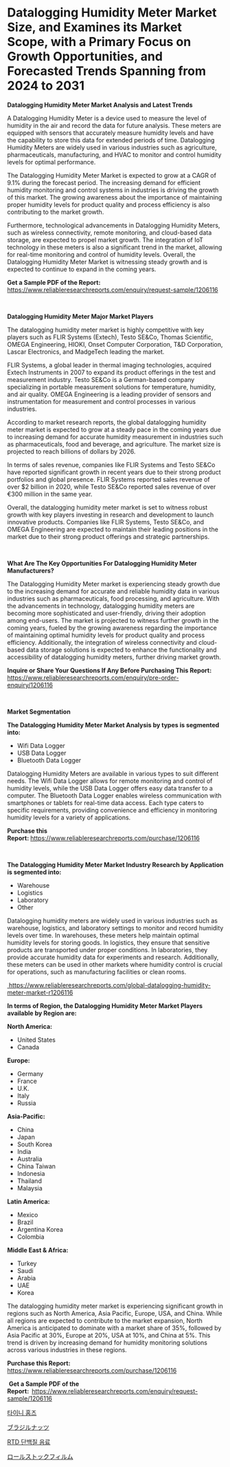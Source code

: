 <p><h1>Datalogging Humidity Meter Market Size, and Examines its Market Scope, with a Primary Focus on Growth Opportunities, and Forecasted Trends Spanning from 2024 to 2031</h1></p><p><strong>Datalogging Humidity Meter Market Analysis and Latest Trends</strong></p>
<p><p>A Datalogging Humidity Meter is a device used to measure the level of humidity in the air and record the data for future analysis. These meters are equipped with sensors that accurately measure humidity levels and have the capability to store this data for extended periods of time. Datalogging Humidity Meters are widely used in various industries such as agriculture, pharmaceuticals, manufacturing, and HVAC to monitor and control humidity levels for optimal performance.</p><p>The Datalogging Humidity Meter Market is expected to grow at a CAGR of 9.1% during the forecast period. The increasing demand for efficient humidity monitoring and control systems in industries is driving the growth of this market. The growing awareness about the importance of maintaining proper humidity levels for product quality and process efficiency is also contributing to the market growth.</p><p>Furthermore, technological advancements in Datalogging Humidity Meters, such as wireless connectivity, remote monitoring, and cloud-based data storage, are expected to propel market growth. The integration of IoT technology in these meters is also a significant trend in the market, allowing for real-time monitoring and control of humidity levels. Overall, the Datalogging Humidity Meter Market is witnessing steady growth and is expected to continue to expand in the coming years.</p></p>
<p><strong>Get a Sample PDF of the Report:&nbsp;</strong> <a href="https://www.reliableresearchreports.com/enquiry/request-sample/1206116">https://www.reliableresearchreports.com/enquiry/request-sample/1206116</a></p>
<p>&nbsp;</p>
<p><strong>Datalogging Humidity Meter Major Market Players</strong></p>
<p><p>The datalogging humidity meter market is highly competitive with key players such as FLIR Systems (Extech), Testo SE&Co, Thomas Scientific, OMEGA Engineering, HIOKI, Onset Computer Corporation, T&D Corporation, Lascar Electronics, and MadgeTech leading the market.</p><p>FLIR Systems, a global leader in thermal imaging technologies, acquired Extech Instruments in 2007 to expand its product offerings in the test and measurement industry. Testo SE&Co is a German-based company specializing in portable measurement solutions for temperature, humidity, and air quality. OMEGA Engineering is a leading provider of sensors and instrumentation for measurement and control processes in various industries.</p><p>According to market research reports, the global datalogging humidity meter market is expected to grow at a steady pace in the coming years due to increasing demand for accurate humidity measurement in industries such as pharmaceuticals, food and beverage, and agriculture. The market size is projected to reach billions of dollars by 2026.</p><p>In terms of sales revenue, companies like FLIR Systems and Testo SE&Co have reported significant growth in recent years due to their strong product portfolios and global presence. FLIR Systems reported sales revenue of over $2 billion in 2020, while Testo SE&Co reported sales revenue of over €300 million in the same year.</p><p>Overall, the datalogging humidity meter market is set to witness robust growth with key players investing in research and development to launch innovative products. Companies like FLIR Systems, Testo SE&Co, and OMEGA Engineering are expected to maintain their leading positions in the market due to their strong product offerings and strategic partnerships.</p></p>
<p>&nbsp;</p>
<p><strong>What Are The Key Opportunities For Datalogging Humidity Meter Manufacturers?</strong></p>
<p><p>The Datalogging Humidity Meter market is experiencing steady growth due to the increasing demand for accurate and reliable humidity data in various industries such as pharmaceuticals, food processing, and agriculture. With the advancements in technology, datalogging humidity meters are becoming more sophisticated and user-friendly, driving their adoption among end-users. The market is projected to witness further growth in the coming years, fueled by the growing awareness regarding the importance of maintaining optimal humidity levels for product quality and process efficiency. Additionally, the integration of wireless connectivity and cloud-based data storage solutions is expected to enhance the functionality and accessibility of datalogging humidity meters, further driving market growth.</p></p>
<p><strong>Inquire or Share Your Questions If Any Before Purchasing This Report:</strong> <a href="https://www.reliableresearchreports.com/enquiry/pre-order-enquiry/1206116">https://www.reliableresearchreports.com/enquiry/pre-order-enquiry/1206116</a></p>
<p>&nbsp;</p>
<p><strong>Market Segmentation</strong></p>
<p><strong>The Datalogging Humidity Meter Market Analysis by types is segmented into:</strong></p>
<p><ul><li>Wifi Data Logger</li><li>USB Data Logger</li><li>Bluetooth Data Logger</li></ul></p>
<p><p>Datalogging Humidity Meters are available in various types to suit different needs. The Wifi Data Logger allows for remote monitoring and control of humidity levels, while the USB Data Logger offers easy data transfer to a computer. The Bluetooth Data Logger enables wireless communication with smartphones or tablets for real-time data access. Each type caters to specific requirements, providing convenience and efficiency in monitoring humidity levels for a variety of applications.</p></p>
<p><strong>Purchase this Report:&nbsp;</strong><a href="https://www.reliableresearchreports.com/purchase/1206116">https://www.reliableresearchreports.com/purchase/1206116</a></p>
<p>&nbsp;</p>
<p><strong>The Datalogging Humidity Meter Market Industry Research by Application is segmented into:</strong></p>
<p><ul><li>Warehouse</li><li>Logistics</li><li>Laboratory</li><li>Other</li></ul></p>
<p><p>Datalogging humidity meters are widely used in various industries such as warehouse, logistics, and laboratory settings to monitor and record humidity levels over time. In warehouses, these meters help maintain optimal humidity levels for storing goods. In logistics, they ensure that sensitive products are transported under proper conditions. In laboratories, they provide accurate humidity data for experiments and research. Additionally, these meters can be used in other markets where humidity control is crucial for operations, such as manufacturing facilities or clean rooms.</p></p>
<p><a href="https://www.reliableresearchreports.com/global-datalogging-humidity-meter-market-r1206116">&nbsp;https://www.reliableresearchreports.com/global-datalogging-humidity-meter-market-r1206116</a></p>
<p><strong>In terms of Region, the Datalogging Humidity Meter Market Players available by Region are:</strong></p>
<p>
    <p> <strong> North America: </strong>
        <ul>
            <li>United States</li>
            <li>Canada</li>
        </ul>
        </p> 
    <p> <strong> Europe: </strong>
        <ul>
            <li>Germany</li>
            <li>France</li>
            <li>U.K.</li>
            <li>Italy</li>
            <li>Russia</li>
        </ul>
        </p> 
    <p> <strong> Asia-Pacific: </strong>
        <ul>
            <li>China</li>
            <li>Japan</li>
            <li>South Korea</li>
            <li>India</li>
            <li>Australia</li>
            <li>China Taiwan</li>
            <li>Indonesia</li>
            <li>Thailand</li>
            <li>Malaysia</li>
        </ul>
        </p> 
    <p> <strong> Latin America: </strong>
        <ul>
            <li>Mexico</li>
            <li>Brazil</li>
            <li>Argentina Korea</li>
            <li>Colombia</li>
        </ul>
        </p> 
    <p> <strong> Middle East & Africa: </strong>
        <ul>
            <li>Turkey</li>
            <li>Saudi</li>
            <li>Arabia</li>
            <li>UAE</li>
            <li>Korea</li>
        </ul>
    </p>
    </p>
<p><p>The datalogging humidity meter market is experiencing significant growth in regions such as North America, Asia Pacific, Europe, USA, and China. While all regions are expected to contribute to the market expansion, North America is anticipated to dominate with a market share of 35%, followed by Asia Pacific at 30%, Europe at 20%, USA at 10%, and China at 5%. This trend is driven by increasing demand for humidity monitoring solutions across various industries in these regions.</p></p>
<p><strong>Purchase this Report: </strong><a href="https://www.reliableresearchreports.com/purchase/1206116">https://www.reliableresearchreports.com/purchase/1206116</a></p>
<p>&nbsp;<strong>Get a Sample PDF of the Report:&nbsp;&nbsp;</strong><a href="https://www.reliableresearchreports.com/enquiry/request-sample/1206116">https://www.reliableresearchreports.com/enquiry/request-sample/1206116</a></p>
<p><strong></strong></p>
<p><p><a href="https://medium.com/@crumbles67678/%ED%8B%B0%EB%8B%88-%ED%99%88%EC%A6%88-%EC%8B%9C%EC%9E%A5-%EB%8F%99%ED%96%A5-%EB%B0%8F-%EC%8B%9C%EC%9E%A5-%EB%B6%84%EC%84%9D%EC%9D%80-2024-2031%EB%85%84%EA%B9%8C%EC%A7%80-%EC%98%88%EC%B8%A1%EB%90%A9%EB%8B%88%EB%8B%A4-d656c97883da">타이니 홈즈</a></p><p><a href="https://medium.com/@bertramveum2023/%E3%83%96%E3%83%A9%E3%82%B8%E3%83%AB%E3%83%8A%E3%83%83%E3%83%84%E5%B8%82%E5%A0%B4%E3%81%AF2023%E5%B9%B4%E3%81%BE%E3%81%A7%E3%81%AE%E5%B8%82%E5%A0%B4%E3%82%B7%E3%82%A7%E3%82%A2-%E3%82%B5%E3%82%A4%E3%82%BA-%E4%BA%88%E6%B8%AC%E3%82%92%E9%87%8D%E7%82%B9%E7%9A%84%E3%81%AB%E3%81%97%E3%81%A6%E3%81%84%E3%81%BE%E3%81%99-11d986ac2225">ブラジルナッツ</a></p><p><a href="https://medium.com/@bud567768/rtd-%EB%8B%A8%EB%B0%B1%EC%A7%88-%EC%9D%8C%EB%A3%8C-%EC%8B%9C%EC%9E%A5-%EB%B6%84%EC%84%9D-cagr-%EC%8B%9C%EC%9E%A5-%EC%84%B8%EB%B6%84%ED%99%94-%EB%B0%8F-%EA%B8%80%EB%A1%9C%EB%B2%8C-%EC%82%B0%EC%97%85-%EA%B0%9C%EC%9A%94-ea7bc2ae71d0">RTD 단백질 음료</a></p><p><a href="https://medium.com/@lawrencewatkins654/%E3%83%AD%E3%83%BC%E3%83%AB%E3%82%B9%E3%83%88%E3%83%83%E3%82%AF%E3%83%95%E3%82%A3%E3%83%AB%E3%83%A0%E5%B8%82%E5%A0%B4-2031%E5%B9%B4%E3%81%BE%E3%81%A7%E3%81%AE%E6%88%90%E5%8A%9F%E3%81%97%E3%81%9F%E3%83%93%E3%82%B8%E3%83%8D%E3%82%B9%E6%88%A6%E7%95%A5%E3%81%AE%E9%8D%B5-28255454922e">ロールストックフィルム</a></p></p>